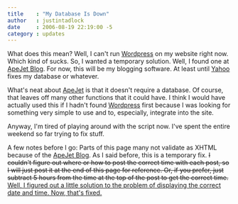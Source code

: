 ```yaml
---
title    : "My Database Is Down"
author   : justintadlock
date     : 2006-08-19 22:19:00 -5
category : updates
---
```


What does this mean?  Well, I can't run <a href="http://wordpress.org" title="Wordpress Website" rel="external"> Wordpress</a> on my website right now.  Which kind of sucks.  So, I wanted a temporary solution.  Well, I found one at <a href="http://www.apejet.org/sites/apejetblog" title="ApeJet Blog" rel="external"> ApeJet Blog</a>.  For now, this will be my blogging software.  At least until <a href="http://www.yahoo.com" title="Yahoo's Website" rel="external"> Yahoo</a> fixes my database or whatever.

What's neat about <a href="http://www.apejet.org/sites/apejetblog" title="ApeJet Blog" rel="external"> ApeJet</a> is that it doesn't require a database.  Of course, that leaves off many other functions that it could have.  I think I would have actually used this if I hadn't found <a href="http://wordpress.org" title="Wordpress Website" rel="external"> Wordpress</a> first because I was looking for something very simple to use and to, especially, integrate into the site.

Anyway, I'm tired of playing around with the script now.  I've spent the entire weekend so far trying to fix stuff.

A few notes before I go:
Parts of this page many not validate as XHTML because of the <a href="http://www.apejet.org/sites/apejetblog" title="ApeJet Blog" rel="external"> ApeJet Blog</a>.  As I said before, this is a temporary fix.
<del>I couldn't figure out where or how to post the correct time with each post, so I will just post it at the end of this page for reference.  Or, if you prefer, just subtract 5 hours from the time at the top of the post to get the correct time.</del><ins> Well, I figured out a little solution to the problem of displaying the correct date and time.  Now, that's fixed.</ins>
